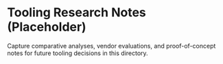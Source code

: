 # Tooling Research Notes (Placeholder)

Capture comparative analyses, vendor evaluations, and proof-of-concept notes for future tooling decisions in this directory.
